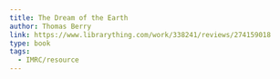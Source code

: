 ```yaml
---
title: The Dream of the Earth
author: Thomas Berry
link: https://www.librarything.com/work/338241/reviews/274159018
type: book
tags:
  - IMRC/resource
---
```

